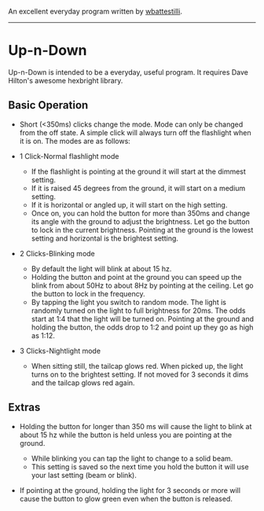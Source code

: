 
An excellent everyday program written by [wbattestilli](https://github.com/wbattestilli/hexbright).

------------------------------------------------

Up-n-Down
==========

Up-n-Down is intended to be a everyday, useful program.  It requires Dave Hilton's awesome hexbright library.

Basic Operation
----------------
* Short (<350ms) clicks change the mode.  Mode can only be changed from the off state. A simple click will always turn off the flashlight when it is on. The modes are as follows:

*   1 Click-Normal flashlight mode
    *   If the flashlight is pointing at the ground it will start at the dimmest setting.
    *   If it is raised 45 degrees from the ground, it will start on a medium setting.
    *   If it is horizontal or angled up, it will start on the high setting. 
    *   Once on, you can hold the button for more than 350ms and change its angle with the ground to adjust the brightness.  Let go the button to lock in the current brightness. Pointing at the ground is the lowest setting and horizontal is the brightest setting.


*   2 Clicks-Blinking mode
    *   By default the light will blink at about 15 hz.
    *   Holding the button and point at the ground you can speed up the blink from about 50Hz to about 8Hz by pointing at the ceiling. Let go the button to lock in the frequency. 
    *   By tapping the light you switch to random mode.  The light is randomly turned on the light to full brightness for 20ms.  The odds start at 1:4 that the light will be turned on.  Pointing at the ground and holding the button, the odds drop to 1:2 and point up they go as high as 1:12.


*   3 Clicks-Nightlight mode
    *   When sitting still, the tailcap glows red.  When picked up, the light turns on to the brightest setting.  If not moved for 3 seconds it dims and the tailcap glows red again.

Extras
----------------
*   Holding the button for longer than 350 ms will cause the light to blink at about 15 hz while the button is held unless you are pointing at the ground.
    *    While blinking you can tap the light to change to a solid beam.
    *    This setting is saved so the next time you hold the button it will use your last setting (beam or blink).


*    If pointing at the ground, holding the light for 3 seconds or more will cause the button to glow green even when the button is released. 
